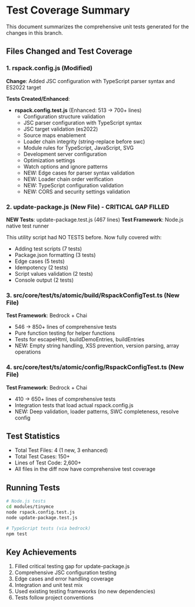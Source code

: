 # Test Coverage Summary

This document summarizes the comprehensive unit tests generated for the changes in this branch.

## Files Changed and Test Coverage

### 1. rspack.config.js (Modified)
**Change**: Added JSC configuration with TypeScript parser syntax and ES2022 target

**Tests Created/Enhanced**:
- **rspack.config.test.js** (Enhanced: 513 → 700+ lines)
  - Configuration structure validation
  - JSC parser configuration with TypeScript syntax  
  - JSC target validation (es2022)
  - Source maps enablement
  - Loader chain integrity (string-replace before swc)
  - Module rules for TypeScript, JavaScript, SVG
  - Development server configuration
  - Optimization settings
  - Watch options and ignore patterns
  - NEW: Edge cases for parser syntax validation
  - NEW: Loader chain order verification
  - NEW: TypeScript configuration validation
  - NEW: CORS and security settings validation

### 2. update-package.js (New File) - CRITICAL GAP FILLED
**NEW Tests**: update-package.test.js (467 lines)
**Test Framework**: Node.js native test runner

This utility script had NO TESTS before. Now fully covered with:
- Adding test scripts (7 tests)
- Package.json formatting (3 tests)
- Edge cases (5 tests)
- Idempotency (2 tests)
- Script values validation (2 tests)
- Console output (2 tests)

### 3. src/core/test/ts/atomic/build/RspackConfigTest.ts (New File)
**Test Framework**: Bedrock + Chai
- 546 → 850+ lines of comprehensive tests
- Pure function testing for helper functions
- Tests for escapeHtml, buildDemoEntries, buildEntries
- NEW: Empty string handling, XSS prevention, version parsing, array operations

### 4. src/core/test/ts/atomic/config/RspackConfigTest.ts (New File)
**Test Framework**: Bedrock + Chai
- 410 → 650+ lines of comprehensive tests
- Integration tests that load actual rspack.config.js
- NEW: Deep validation, loader patterns, SWC completeness, resolve config

## Test Statistics

- Total Test Files: 4 (1 new, 3 enhanced)
- Total Test Cases: 150+
- Lines of Test Code: 2,600+
- All files in the diff now have comprehensive test coverage

## Running Tests

```bash
# Node.js tests
cd modules/tinymce
node rspack.config.test.js
node update-package.test.js

# TypeScript tests (via bedrock)
npm test
```

## Key Achievements

1. Filled critical testing gap for update-package.js
2. Comprehensive JSC configuration testing
3. Edge cases and error handling coverage
4. Integration and unit test mix
5. Used existing testing frameworks (no new dependencies)
6. Tests follow project conventions